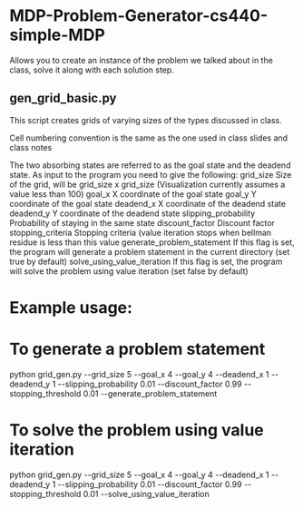 # MDP-Problem-Generator-cs440-simple-MDP
Allows you to create an instance of the problem we talked about in the class, solve it along with each solution step.

## gen_grid_basic.py

This script creates grids of varying sizes of the types discussed in class.

Cell numbering convention is the same as the one used in class slides and class notes

The two absorbing states are referred to as the goal state and the deadend state.
As input to the program you need to give the following:
  grid_size             Size of the grid, will be grid_size x grid_size (Visualization currently assumes a value less than 100)
  goal_x                X coordinate of the goal state
  goal_y                Y coordinate of the goal state
  deadend_x             X coordinate of the deadend state
  deadend_y             Y coordinate of the deadend state
  slipping_probability  Probability of staying in the same state
  discount_factor       Discount factor
  stopping_criteria     Stopping criteria (value iteration stops when bellman residue is less than this value
  generate_problem_statement If this flag is set, the program will generate a problem statement in the current directory (set true by default)
    solve_using_value_iteration If this flag is set, the program will solve the problem using value iteration (set false by default)

# Example usage:
# To generate a problem statement
python grid_gen.py --grid_size 5 --goal_x 4 --goal_y 4 --deadend_x 1 --deadend_y 1 --slipping_probability 0.01 --discount_factor 0.99 --stopping_threshold 0.01 --generate_problem_statement

# To solve the problem using value iteration
python grid_gen.py --grid_size 5 --goal_x 4 --goal_y 4 --deadend_x 1 --deadend_y 1 --slipping_probability 0.01 --discount_factor 0.99 --stopping_threshold 0.01 --solve_using_value_iteration
